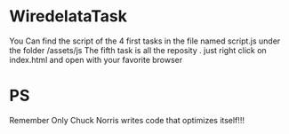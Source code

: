 # WiredelataTask

You Can find the script of the 4 first tasks in the file named script.js under the  folder /assets/js
The fifth task is all the reposity . just right click on index.html and open with your favorite browser 

# PS
Remember Only Chuck Norris writes code that optimizes itself!!!
